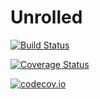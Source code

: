 # Unrolled

[![Build Status](https://travis-ci.org/cstjean/Unrolled.jl.svg?branch=master)](https://travis-ci.org/cstjean/Unrolled.jl)

[![Coverage Status](https://coveralls.io/repos/cstjean/Unrolled.jl/badge.svg?branch=master&service=github)](https://coveralls.io/github/cstjean/Unrolled.jl?branch=master)

[![codecov.io](http://codecov.io/github/cstjean/Unrolled.jl/coverage.svg?branch=master)](http://codecov.io/github/cstjean/Unrolled.jl?branch=master)
